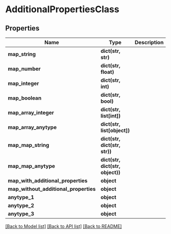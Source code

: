 # AdditionalPropertiesClass

## Properties
Name | Type | Description | Notes
------------ | ------------- | ------------- | -------------
**map_string** | **dict(str, str)** |  | [optional] 
**map_number** | **dict(str, float)** |  | [optional] 
**map_integer** | **dict(str, int)** |  | [optional] 
**map_boolean** | **dict(str, bool)** |  | [optional] 
**map_array_integer** | **dict(str, list[int])** |  | [optional] 
**map_array_anytype** | **dict(str, list[object])** |  | [optional] 
**map_map_string** | **dict(str, dict(str, str))** |  | [optional] 
**map_map_anytype** | **dict(str, dict(str, object))** |  | [optional] 
**map_with_additional_properties** | **object** |  | [optional] 
**map_without_additional_properties** | **object** |  | [optional] 
**anytype_1** | **object** |  | [optional] 
**anytype_2** | **object** |  | [optional] 
**anytype_3** | **object** |  | [optional] 

[[Back to Model list]](../README.md#documentation-for-models) [[Back to API list]](../README.md#documentation-for-api-endpoints) [[Back to README]](../README.md)


